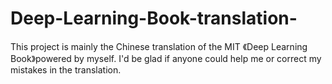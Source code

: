 # Deep-Learning-Book-translation-
This project is mainly the Chinese translation of the MIT 《Deep Learning Book》powered by myself. I'd be glad if anyone could help me  or correct my mistakes in the translation.
